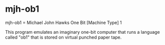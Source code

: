 # mjh-ob1
mjh-ob1 = Michael John Hawks One Bit [Machine Type] 1

This program emulates an imaginary one-bit computer that runs a language called "ob1"
that is stored on virtual punched paper tape.
